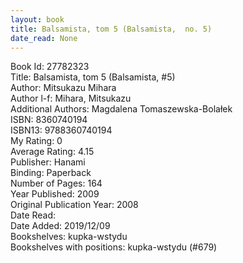 ```yaml
---
layout: book
title: Balsamista, tom 5 (Balsamista,  no. 5)
date_read: None
---
```


Book Id: 27782323<br />
Title: Balsamista, tom 5 (Balsamista, #5)<br />
Author: Mitsukazu Mihara<br />
Author l-f: Mihara, Mitsukazu<br />
Additional Authors: Magdalena Tomaszewska-Bolałek<br />
ISBN: 8360740194<br />
ISBN13: 9788360740194<br />
My Rating: 0<br />
Average Rating: 4.15<br />
Publisher: Hanami<br />
Binding: Paperback<br />
Number of Pages: 164<br />
Year Published: 2009<br />
Original Publication Year: 2008<br />
Date Read: <br />
Date Added: 2019/12/09<br />
Bookshelves: kupka-wstydu<br />
Bookshelves with positions: kupka-wstydu (#679)<br />

